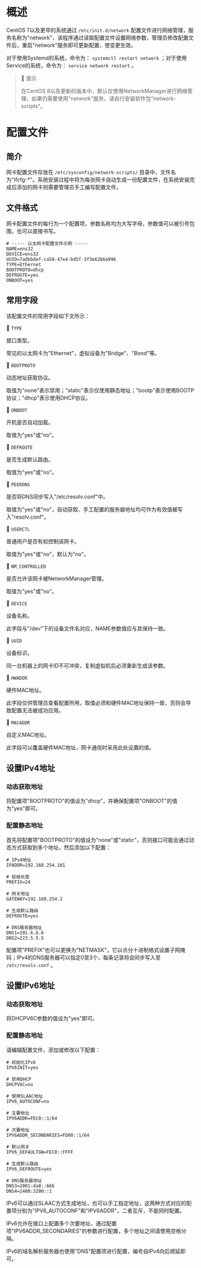 # 概述
CentOS 7以及更早的系统通过 `/etc/init.d/network` 配置文件进行网络管理，服务名称为"network"，该程序通过读取配置文件设置网络参数，管理员修改配置文件后，重启"network"服务即可更新配置，使变更生效。

对于使用Systemd的系统，命令为： `systemctl restart network` ；对于使用Service的系统，命令为： `service network restart` 。

> 🚩 提示
>
> 在CentOS 8以及更新的版本中，默认仅使用NetworkManager进行网络管理，如果仍需要使用"network"服务，请自行安装软件包"network-scripts"。

# 配置文件
## 简介
网卡配置文件存放在 `/etc/sysconfig/network-scripts/` 目录中，文件名为"ifcfg-*"。系统安装过程中将为每张网卡自动生成一份配置文件，在系统安装完成后添加的网卡则需要管理员手工编写配置文件。

## 文件格式
网卡配置文件的每行为一个配置项，参数名称均为大写字母，参数值可以被引号包围，也可以直接书写。

```text
# ----- 以太网卡配置文件示例 -----
NAME=ens32
DEVICE=ens32
UUID=7adbbdef-ca58-47e4-bd5f-3f3e62b6a996
TYPE=Ethernet
BOOTPROTO=dhcp
DEFROUTE=yes
ONBOOT=yes
```

## 常用字段
该配置文件的常用字段如下文所示：

🔷 `TYPE`

接口类型。

常见的以太网卡为"Ethernet"，虚拟设备为"Bridge"、"Bond"等。

🔷 `BOOTPROTO`

动态地址获取协议。

取值为"none"表示禁用；"static"表示仅使用静态地址；"bootp"表示使用BOOTP协议；"dhcp"表示使用DHCP协议。

🔷 `ONBOOT`

开机是否自动加载。

取值为"yes"或"no"。

🔷 `DEFROUTE`

是否生成默认路由。

取值为"yes"或"no"。

🔷 `PEERDNS`

是否将DNS同步写入"/etc/resolv.conf"中。

取值为"yes"或"no"，自动获取、手工配置的服务器地址均可作为有效值被写入"resolv.conf"。

🔷 `USERCTL`

普通用户是否有权控制该网卡。

取值为"yes"或"no"，默认为"no"。

🔷 `NM_CONTROLLED`

是否允许该网卡被NetworkManager管理。

取值为"yes"或"no"。

🔷 `DEVICE`

设备名称。

此字段与"/dev"下的设备文件名对应，NAME参数值应与其保持一致。

🔷 `UUID`

设备标识。

同一台机器上的网卡ID不可冲突，复制虚拟机后必须重新生成该参数。

🔷 `HWADDR`

硬件MAC地址。

此字段仅供管理员查看配置所用，取值必须和硬件MAC地址保持一致，否则会导致配置无法被成功应用。

🔷 `MACADDR`

自定义MAC地址。

此字段可以覆盖硬件MAC地址，网卡通信时采用此处设置的值。

## 设置IPv4地址
### 动态获取地址
将配置项"BOOTPROTO"的值设为"dhcp"，并确保配置项"ONBOOT"的值为"yes"即可。

### 配置静态地址
首先将配置项"BOOTPROTO"的值设为"none"或"static"，否则接口可能会通过动态方式获取到多个地址，然后添加以下配置：

```text
# IPv4地址
IPADDR=192.168.254.101

# 前缀长度
PREFIX=24

# 网关地址
GATEWAY=192.168.254.2

# 生成默认路由
DEFROUTE=yes

# DNS服务器地址
DNS1=101.6.6.6
DNS2=223.5.5.5
```

配置项"PREFIX"也可以更换为"NETMASK"，它以点分十进制格式设置子网掩码；IPv4的DNS服务器可以指定0至3个，每条记录将会同步写入至 `/etc/resolv.conf` 。

## 设置IPv6地址
### 动态获取地址
将DHCPV6C参数的值设为"yes"即可。

### 配置静态地址
请编辑配置文件，添加或修改以下配置：

```text
# 初始化IPv6
IPV6INIT=yes

# 禁用DHCP
DHCPV6C=no

# 使用SLAAC地址
IPV6_AUTOCONF=no

# 主要地址
IPV6ADDR=FEC0::1/64

# 次要地址
IPV6ADDR_SECONDARIES=FD00::1/64

# 默认网关
IPV6_DEFAULTGW=FEC0::FFFF

# 生成默认路由
IPV6_DEFROUTE=yes

# DNS服务器地址
DNS3=2001:da8::666
DNS4=2400:3200::1
```

IPv6可以通过SLAAC方式生成地址，也可以手工指定地址，这两种方式对应的配置项分别为"IPV6_AUTOCONF"和"IPV6ADDR"，二者互斥，不能同时配置。

IPv6允许在接口上配置多个次要地址，通过配置项"IPV6ADDR_SECONDARIES"的参数进行配置，多个地址之间请使用空格分隔。

IPv6的域名解析服务器也使用"DNS"配置项进行配置，编号自IPv4向后顺延即可。
